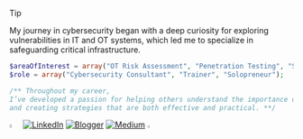> [!TIP]
> My journey in cybersecurity began with a deep curiosity for exploring vulnerabilities in IT and OT systems, which led me to specialize in safeguarding critical infrastructure. 

```php
$areaOfInterest = array("OT Risk Assessment", "Penetration Testing", "Scripting");
$role = array("Cybersecurity Consultant", "Trainer", "Solopreneur");

/** Throughout my career,
I’ve developed a passion for helping others understand the importance of security controls 
and creating strategies that are both effective and practical. **/
```

<img src="https://github.githubassets.com/images/mona-whisper.gif" width=4% height=4%> [![LinkedIn](https://img.shields.io/badge/Linkedin-%230077B5.svg?logo=linkedin&logoColor=white)](https://www.linkedin.com/in/garykongcybersecurity) [![Blogger](https://img.shields.io/badge/Blogger-%23FF5722.svg?logo=blogger&logoColor=white)](https://www.axcelsec.com) [![Medium](https://img.shields.io/badge/Medium-%23000000.svg?logo=medium&logoColor=white)](https://garykongcybersecurity.medium.com/) <img src="https://github.githubassets.com/assets/mona-loading-default-c3c7aad1282f.gif" width=3% height=3%>
